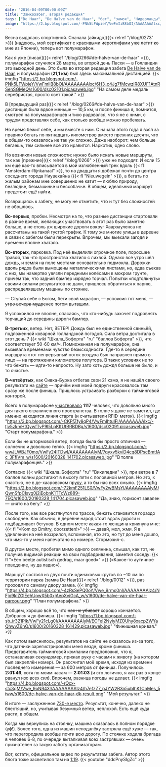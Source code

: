 ```yaml
---
date: "2016-04-09T00:00:00Z"
title: "Замкозабег, вторая редакция"
tags: ["De Haar", "De Halve van de Haar", "бег", "замок", "Нидерланды", "полумарафон", "спорт"]
image: "https://2.bp.blogspot.com/-PNk5LFWpieY/VwFmIiB8bOI/AAAAAAAAlxc/6H3_c4Jg7fMcwzIR8XUF1AtnRSenSGMeQ/s1600/dsc02101.picasaweb.jpg"
---
```


Весна выдалась спортивной. Сначала [айкидо]({{< relref "/blog/0273" >}}) (надеюсь, мой сертификат с красивыми иероглифами уже летит ко мне из Японии), теперь вот полумарафон.

<!--more-->

Как я уже [писал]({{< relref "/blog/0266#de-halve-van-de-haar" >}}), полумарафон случился 28 марта, во второй день Пасхи — в Голландии это выходной день. Это была во вторая редакция забега [De Halve van de Haar](http://www.dehalvevandehaar.nl/), и полумарафон (**21,1 км**) был здесь максимальной дистанцией.
{{< imgfig "https://2.bp.blogspot.com/-PNk5LFWpieY/VwFmIiB8bOI/AAAAAAAAlxc/6H3_c4Jg7fMcwzIR8XUF1AtnRSenSGMeQ/s1600/dsc02101.picasaweb.jpg" "На самом деле медаль серебристая, просто свет такой." >}}

В [предыдущий раз]({{< relref "/blog/0266#de-halve-van-de-haar" >}}) дистанция была вдвое меньше — 10,5 км, и после финиша я, помнится, смотрел на полумарафонцев и тихо радовался, что я не с ними, с трудом представляя себе, как столько вообще можно пробежать.

Но время бежит себе, и мы вместе с ним. С начала этого года я взял за правило бегать по пятнадцать километров вместо прежних десяти, что в общем-то оказалось не так уж сложно. Даже наоборот: чем больше бегаешь, тем сильнее всё это нравится. Наркотик, одно слово.

Но возникли новые сложности: нужно было искать новые маршруты, так как [прежние]({{< relref "/blog/0266" >}}) уже не подходят. И если 15 км ещё как-то вписывается в мой излюбленный трек вдоль {{< fl "Amsterdam-Rijnkanaal" >}}, то на двадцати я добежал почти до центра соседнего города Ниувехайна ({{< fl "Nieuwegein" >}}), а бегать по жилым районам мне совершенно не катит — люблю природу, безлюдье, безмашинье и бессобачье. В общем, идеальный маршрут предстоит ещё найти.

Возвращаясь к забегу, не могу не отметить, что и тут без сложностей не обошлось.

**Во-первых**, пробки. Несмотря на то, что разные дистанции стартовали в разное время, желающих участвовать в этот раз было заметно больше, а не столь уж широкие дороги вокруг Хаарзауленса не рассчитаны на такой густой трафик. К тому же многие улицы в деревне в связи с забегом были перекрыты. Впрочем, мы выехали загодя и времени вполне хватало.

**Во-вторых**, парковка. Под неё выделили огромное поле, поросшее травой, так что пространства хватило с лихвой. Однако всё утро шёл дождь, и земля на поле местами основательно подмокла. Дорожки вдоль рядов были вымощены металлическими листами, но, едва съехав с них, мы намертво увязли передними колёсами в мокром грунте, причём так, что задний бампер изрядно торчал. Попытки «подтолкнуть» своими силами результатов не дали, пришлось обратиться к парню, распределявшему машины по стоянке.

— Ступай себе с Богом, беги свой марафон, — успокоил тот меня, — ~~утро вечера мудренее~~ потом вытащим.

Я успокоился не вполне, опасаясь, что кто-нибудь захочет подровнять торчащий до середины дороги бампер.

**В-третьих**, ветер. Нет, ВЕТЕР! Дождь был не единственной свиньёй, подложенной коварной голландской погодой. Сила ветра достигала в этот день 7 {{< wiki "Шкала_Бофорта" "ru" "баллов Бофорта" >}}, что соответствует 50-60 км/ч. Помноженная на полумарафон, она вызывала временами чувство безысходности. Где-то в середине маршрута этот непрерывный поток воздуха был направлен прямо в лицо — на протяжении километров полутора. В таких условиях не то что бежать — идти-то непросто. Ну зато хоть дождя больше не было, и то счастье.

**В-четвёртых**, как Сивка-Бурка отбегав свои 21 кэмэ, я не нашёл своего результата на [сайте](http://www.prorun.nl/uitslagen/de-halve-van-de-haar/) — причём имя моей подруги красовалось там сразу же после финиша. Пришлось устраивать разборки с тайминговой конторой.

Всего в полумарафоне [участвовало](http://evenementen.uitslagen.nl/2016/dehalvevandehaar/uitslag.php?on=1&p=1&tl=nl) **1117** человек, что довольно много для такого ограниченного пространства. В толпе я даже не заметил, где именно находится линия старта (и считыватели RFID-меток).
{{< imgfig "https://3.bp.blogspot.com/-CKFfZfy8qP4/VwFmIhtuIFI/AAAAAAAAlxc/-tjv5zkmHtQywfTvP9I5LpKIfUtBRBDBg/s1600/dsc02091.picasaweb.jpg" "Старт полумарафона." >}}

Если бы не штормовой ветер, погода была бы просто отличная — солнечно и довольно тепло.
{{< imgfig "https://2.bp.blogspot.com/-wwJLWBJF0mo/VwFy24lTDwI/AAAAAAAAlyM/7qyxv5kviD4cq8DPscBmtfAc_3FfIVm_w/s1600/20160328_141702.picasaweb.jpg" "В толпе полумарафонцев." >}}

Согласно {{< wiki "Шкала_Бофорта" "ru" "Википедии" >}}, при ветре в 7 баллов волны достигают в высоту пяти с половиной метров. Но это, к счастью, не в де-хааровском пруду, а то бы нас всех смыло.
{{< imgfig "https://2.bp.blogspot.com/-72kmF251LS0/VwFy2wBMsYI/AAAAAAAAlyM/QwnSfpCIsyg0j2jEobnK1TTcWz889-7EQ/s1600/20160328_141704.picasaweb.jpg" "Да, знаю, горизонт завален — снято на бегу." >}}

После того, как все растянутся по трассе, бежать становится гораздо свободнее. Как обычно, в деревне народ стоит вдоль дороги и подбадривает бегунов. В одном месте какая-то женщина крикнула мне: {{< fl "«Kom op Dmitry, doorzetten!»" >}} — давай, мол, жми. Я в удивлении на неё воззрился, вспоминая, кто это, но тут до меня дошло, что имя-то у меня напечатано на номере. Стормозил-с.

В другом месте, пробегая мимо одного селянина, слышал, как тот, не получив видимой реакции на свои подбадривания, заметил соседу: {{< fl "«Een beetje autistisch gedrag, maar goed»" >}} («Какое-то аутичное поведение, ну да ладно»).

Маршрут состоял из двух почти одинаковых кругов по ~10 км по территории парка [замка De Haar]({{< relref "/blog/0012" >}}), раз проходя по самому двору замка.
{{< imgfig "https://4.bp.blogspot.com/-4zRsSePQ0oY/Vwe_9rmo0nI/AAAAAAAAlz4/NFjo9klZGIEehUpwX5b0xjAepXviGcA_w/s1600/de-halve-van-de-haar-parcour.png" "План полумарафона." >}}

В общем, хорошо всё то, что ~~нас не убивает~~ хорошо кончается. Добрался я до финиша.
{{< imgfig "https://1.bp.blogspot.com/-sb_ir321Plk/VwFy21cLg0I/AAAAAAAAlyM/ECFeI2NyiyMZOUhy8xacpZWYaQhwvZ6nQ/s1600/20160328_161429.picasaweb.jpg" "Финишная кривая." >}}

Как потом выяснилось, результатов на сайте не оказалось из-за того, что датчики зарегистрировали меня везде, кроме финиша. Представитель тайминговой компании предположил, что я, останавливая секундомер, прижал руку с часами к животу (на котором был закреплён номер). Он рассчитал моё время, исходя из времени последнего измерения — за 600 метров от финиша. Получилось **2:01:46**, хотя по моим часам — **2:01:03** (и это логично, я как раз в конце рванул изо всех сил). Впрочем, разница погоды не делает.
{{< imgfig "https://4.bp.blogspot.com/-rQcx-stc3gM/Vwe_9oNR43I/AAAAAAAAlz4/h7efzZ7_pJYW2B3n5ubIhK1CnMes_5iww/s1600/de-halve-van-de-haar-dk-result.png" "Мой результат." >}}

В итоге — заслуженное [730-е место](http://evenementen.uitslagen.nl/2016/dehalvevandehaar/details.php?t=&s=4528). Результат, конечно, далеко не блестящий, но, учитывая безумный ветер, неплохой. Есть ещё куда расти, в общем.

Когда мы вернулись на стоянку, машина оказалась в полном порядке (уф!). Более того, одна из машин неподалёку застряла ещё хуже — так, что перегородила вообще почти всю дорогу. По стоянке ходила бригада в человек 6-8, по очереди выталкивая всех застрявших — очень признателен за такую заботу организаторам.

Вот, кстати, официальное видео по результатам забега. Автор этого блога тоже засветился там на [1:19](https://youtu.be/ddcPnySIgZc?t=1m19s).
{{< youtube "ddcPnySIgZc" >}}

